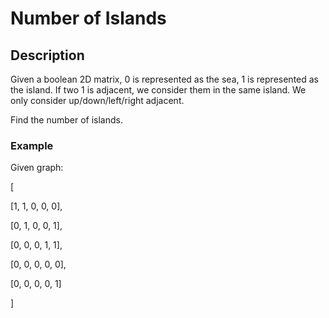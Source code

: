 # Number of Islands

## Description

Given a boolean 2D matrix, 0 is represented as the sea, 1 is represented as the island. If two 1 is adjacent, we consider them in the same island. We only consider up/down/left/right adjacent.

Find the number of islands.

### Example

Given graph:

[

  [1, 1, 0, 0, 0],
  
  [0, 1, 0, 0, 1],
  
  [0, 0, 0, 1, 1],
  
  [0, 0, 0, 0, 0],
  
  [0, 0, 0, 0, 1]

]

